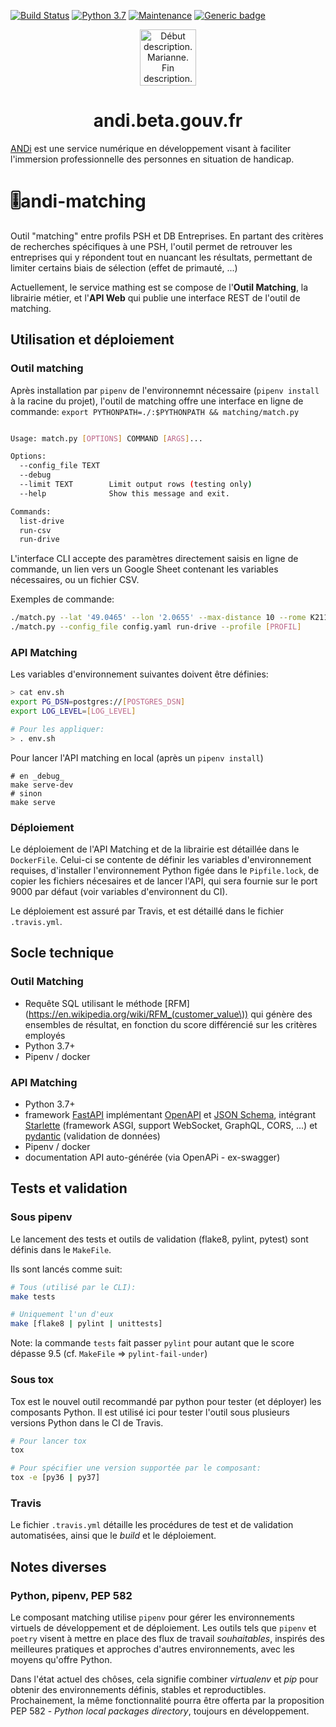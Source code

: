 [![Build Status](https://travis-ci.org/betagouv/andi-matching.svg?branch=master)](https://travis-ci.org/betagouv/andi-matching)
[![Python 3.7](https://img.shields.io/badge/python-3.7-blue.svg)](https://www.python.org/downloads/release/python-370/)
[![Maintenance](https://img.shields.io/badge/Maintained%3F-yes-green.svg)](https://GitHub.com/betagouv/andi-matching/graphs/commit-activity)
[![Generic badge](https://img.shields.io/badge/ANDi-oui-green.svg)](https://shields.io/)
<p align="center">
  <a href="https://andi.beta.gouv.fr">
    <img alt="Début description. Marianne. Fin description." src="https://upload.wikimedia.org/wikipedia/fr/3/38/Logo_de_la_R%C3%A9publique_fran%C3%A7aise_%281999%29.svg" width="90" />
  </a>
</p>
<h1 align="center">
  andi.beta.gouv.fr
</h1>

[ANDi](https://andi.beta.gouv.fr) est une service numérique en développement visant à faciliter l'immersion professionnelle des personnes en situation de handicap.

# 🎚andi-matching
Outil "matching" entre profils PSH et DB Entreprises. En partant des critères de recherches spécifiques à une PSH, l'outil permet de retrouver les entreprises qui y répondent tout en nuancant les résultats, permettant de limiter certains biais de sélection (effet de primauté, ...)

Actuellement, le service mathing est se compose de l'**Outil Matching**, la librairie métier, et l'**API Web** qui publie une interface REST de l'outil de matching.

## Utilisation et déploiement
### Outil matching
Après installation par `pipenv` de l'environnemnt nécessaire (`pipenv install` à la racine du projet), l'outil de matching offre une interface en ligne de commande:
`export PYTHONPATH=./:$PYTHONPATH && matching/match.py`
```bash

Usage: match.py [OPTIONS] COMMAND [ARGS]...

Options:
  --config_file TEXT
  --debug
  --limit TEXT        Limit output rows (testing only)
  --help              Show this message and exit.

Commands:
  list-drive
  run-csv
  run-drive
```
L'interface CLI accepte des paramètres directement saisis en ligne de commande, un lien vers un Google Sheet contenant les variables nécessaires, ou un fichier CSV.

Exemples de commande:
```bash
./match.py --lat '49.0465' --lon '2.0655' --max-distance 10 --rome K2112  --config_file config.yaml --debug --pme
./match.py --config_file config.yaml run-drive --profile [PROFIL]
```

### API Matching
Les variables d'environnement suivantes doivent être définies:
```bash
> cat env.sh 
export PG_DSN=postgres://[POSTGRES_DSN]
export LOG_LEVEL=[LOG_LEVEL]

# Pour les appliquer:
> . env.sh
```

Pour lancer l'API matching en local (après un `pipenv install`)
```
# en _debug_
make serve-dev
# sinon
make serve
```

### Déploiement
Le déploiement de l'API Matching et de la librairie est détaillée dans le `DockerFile`.
Celui-ci se contente de définir les variables d'environnement requises, d'installer l'environnement Python figée dans le `Pipfile.lock`, de copier les fichiers nécesaires et de lancer l'API, qui sera fournie sur le port 9000 par défaut (voir variables d'environnent du CI).

Le déploiement est assuré par Travis, et est détaillé dans le fichier `.travis.yml`.


## Socle technique

### Outil Matching
- Requête SQL utilisant le méthode [RFM](https://en.wikipedia.org/wiki/RFM_(customer_value\)) qui génère des ensembles de résultat, en fonction du score différencié sur les critères employés
- Python 3.7+
- Pipenv / docker

### API Matching
- Python 3.7+
- framework [FastAPI](https://github.com/tiangolo/fastapi) implémentant [OpenAPI](https://pydantic-docs.helpmanual.io/) et [JSON Schema](http://json-schema.org/), intégrant [Starlette](https://github.com/encode/starlette) (framework ASGI, support WebSocket, GraphQL, CORS, ...) et [pydantic](https://pydantic-docs.helpmanual.io/) (validation de données)
- Pipenv / docker
- documentation API auto-générée (via OpenAPi - ex-swagger)

## Tests et validation
### Sous **pipenv**
Le lancement des tests et outils de validation (flake8, pylint, pytest) sont définis dans le `MakeFile`.

Ils sont lancés comme suit:
```bash
# Tous (utilisé par le CLI):
make tests

# Uniquement l'un d'eux
make [flake8 | pylint | unittests]

```
Note: la commande `tests` fait passer `pylint` pour autant que le score dépasse 9.5 (cf. `MakeFile` => `pylint-fail-under`)

### Sous **tox**
Tox est le nouvel outil recommandé par python pour tester (et déployer) les composants Python.
Il est utilisé ici pour tester l'outil sous plusieurs versions Python dans le CI de Travis.
```bash
# Pour lancer tox
tox

# Pour spécifier une version supportée par le composant:
tox -e [py36 | py37]
```

### Travis
Le fichier `.travis.yml` détaille les procédures de test et de validation automatisées, ainsi que le _build_ et le déploiement.


## Notes diverses
### Python, pipenv, PEP 582
Le composant matching utilise `pipenv` pour gérer les environnements virtuels de développement et de déploiement. Les outils tels que `pipenv` et `poetry` visent à mettre en place des flux de travail _souhaitables_, inspirés des meilleures pratiques et approches d'autres environnements, avec les moyens qu'offre Python.

Dans l'état actuel des chôses, cela signifie combiner _virtualenv_ et _pip_ pour obtenir des environnements définis, stables et reproductibles. Prochainement, la même fonctionnalité pourra être offerta par la proposition PEP 582 - _Python local packages directory_, toujours en développement.
